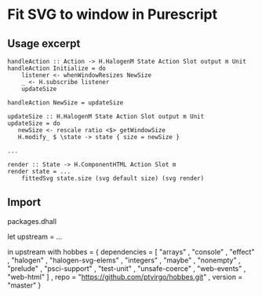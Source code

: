 # Fit SVG to window in Purescript


## Usage excerpt

    handleAction :: Action -> H.HalogenM State Action Slot output m Unit
    handleAction Initialize = do
        listener <- whenWindowResizes NewSize
        _ <- H.subscribe listener
        updateSize

    handleAction NewSize = updateSize

    updateSize :: H.HalogenM State Action Slot output m Unit
    updateSize = do
       newSize <- rescale ratio <$> getWindowSize
       H.modify_ $ \state -> state { size = newSize }

    ...

    render :: State -> H.ComponentHTML Action Slot m
    render state = ...
        fittedSvg state.size (svg default size) (svg render)


## Import

packages.dhall


let upstream = ...

in  upstream
    with hobbes = 
        { dependencies =
            [ "arrays"
            , "console"
            , "effect"
            , "halogen"
            , "halogen-svg-elems"
            , "integers"
            , "maybe"
            , "nonempty"
            , "prelude"
            , "psci-support"
            , "test-unit"
            , "unsafe-coerce"
            , "web-events"
            , "web-html"
            ]
        , repo = "https://github.com/ptvirgo/hobbes.git"
        , version = "master"
        }
